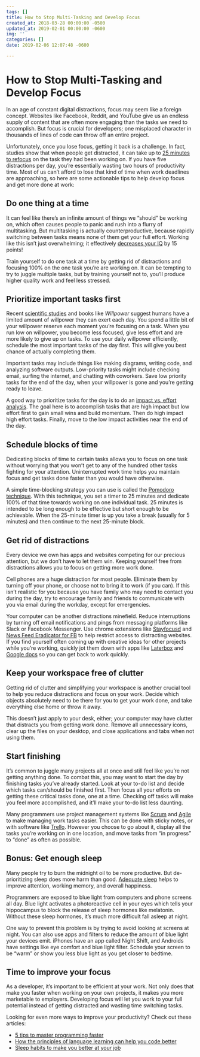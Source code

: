 ```yaml
---
tags: []
title: How to Stop Multi-Tasking and Develop Focus
created_at: 2018-03-28 00:00:00 -0500
updated_at: 2019-02-01 00:00:00 -0600
img: ''
categories: []
date: 2019-02-06 12:07:48 -0600

---
```

# How to Stop Multi-Tasking and Develop Focus

In an age of constant digital distractions, focus may seem like a foreign concept. Websites like Facebook, Reddit, and YouTube give us an endless supply of content that are often more engaging than the tasks we need to accomplish. But focus is crucial for developers; one misplaced character in thousands of lines of code can throw off an entire project.

Unfortunately, once you lose focus, getting it back is a challenge. In fact, studies show that when people get distracted, it can take up to [25 minutes to refocus](http://blog.idonethis.com/distractions-at-work/) on the task they had been working on. If you have five distractions per day, you’re essentially wasting two hours of productivity time. Most of us can’t afford to lose that kind of time when work deadlines are approaching, so here are some actionable tips to help develop focus and get more done at work:

## Do one thing at a time

It can feel like there’s an infinite amount of things we “should” be working on, which often causes people to panic and rush into a flurry of multitasking. But multitasking is actually counterproductive, because rapidly switching between tasks means none of them get your full effort. Working like this isn’t just overwhelming; it effectively [decreases your IQ](https://www.forbes.com/sites/travisbradberry/2014/10/08/multitasking-damages-your-brain-and-career-new-studies-suggest/#4ccca28356ee) by 15 points!

Train yourself to do one task at a time by getting rid of distractions and focusing 100% on the one task you’re are working on. It can be tempting to try to juggle multiple tasks, but by training yourself not to, you’ll produce higher quality work and feel less stressed.

## Prioritize important tasks first

Recent [scientific studies](http://www.apa.org/helpcenter/willpower.aspx) and books like _Willpower_ suggest humans have a limited amount of willpower they can exert each day. You spend a little bit of your willpower reserve each moment you’re focusing on a task. When you run low on willpower, you become less focused, give less effort and are more likely to give up on tasks. To use your daily willpower efficiently, schedule the most important tasks of the day first. This will give you best chance of actually completing them.

Important tasks may include things like making diagrams, writing code, and analyzing software outputs. Low-priority tasks might include checking email, surfing the internet, and chatting with coworkers. Save low priority tasks for the end of the day, when your willpower is gone and you’re getting ready to leave.

A good way to prioritize tasks for the day is to do an [impact vs. effort analysis](https://blog.hubspot.com/sales/impact-vs-effort-analysis-productivity). The goal here is to accomplish tasks that are high impact but low effort first to gain small wins and build momentum. Then do high impact high effort tasks. Finally, move to the low impact activities near the end of the day.

## Schedule blocks of time

Dedicating blocks of time to certain tasks allows you to focus on one task without worrying that you won’t get to any of the hundred other tasks fighting for your attention. Uninterrupted work time helps you maintain focus and get tasks done faster than you would have otherwise.

A simple time-blocking strategy you can use is called the [Pomodoro technique](https://lifehacker.com/productivity-101-a-primer-to-the-pomodoro-technique-1598992730). With this technique, you set a timer to 25 minutes and dedicate 100% of that time towards working on one individual task. 25 minutes is intended to be long enough to be effective but short enough to be achievable. When the 25-minute timer is up you take a break (usually for 5 minutes) and then continue to the next 25-minute block.

## Get rid of distractions

Every device we own has apps and websites competing for our precious attention, but we don’t have to let them win. Keeping yourself free from distractions allows you to focus on getting more work done.

Cell phones are a huge distraction for most people. Eliminate them by turning off your phone, or choose not to bring it to work (if you can). If this isn’t realistic for you because you have family who may need to contact you during the day, try to encourage family and friends to communicate with you via email during the workday, except for emergencies.

Your computer can be another distractions minefield. Reduce interruptions by turning off email notifications and pings from messaging platforms like Slack or Facebook Messenger. Use chrome extensions like [Stayfocusd](https://chrome.google.com/webstore/detail/stayfocusd/laankejkbhbdhmipfmgcngdelahlfoji?hl=en) and [News Feed Eradicator for FB](https://chrome.google.com/webstore/detail/news-feed-eradicator-for/fjcldmjmjhkklehbacihaiopjklihlgg?hl=en) to help restrict access to distracting websites. If you find yourself often coming up with creative ideas for other projects while you’re working, quickly jot them down with apps like [Laterbox](https://laterbox.co/) and [Google docs](https://www.google.com/docs/about/) so you can get back to work quickly.

## Keep your workspace free of clutter

Getting rid of clutter and simplifying your workspace is another crucial tool to help you reduce distractions and focus on your work. Decide which objects absolutely need to be there for you to get your work done, and take everything else home or throw it away.

This doesn’t just apply to your desk, either; your computer may have clutter that distracts you from getting work done. Remove all unnecessary icons, clear up the files on your desktop, and close applications and tabs when not using them.

## Start finishing

It’s common to juggle many projects all at once and still feel like you’re not getting anything done. To combat this, you may want to start the day by finishing tasks you’ve already started. Look at your to-do list and decide which tasks can/should be finished first. Then focus all your efforts on getting these critical tasks done, one at a time. Checking off tasks will make you feel more accomplished, and it’ll make your to-do list less daunting.

Many programmers use project management systems like [Scrum](http://www.agilelearninglabs.com/resources/scrum-introduction/) and [Agile](https://www.youtube.com/watch?v=N2hDKpgzdIE) to make managing work tasks easier. This can be done with sticky notes, or with software like [Trello](http://trello.com/). However you choose to go about it, display all the tasks you’re working on in one location, and move tasks from “in progress” to “done” as often as possible.

## Bonus: Get enough sleep

Many people try to burn the midnight oil to be more productive. But de-prioritizing sleep does more harm than good. [Adequate sleep](https://blog.austincodingacademy.com/these-sleep-habits-can-make-you-better-at-your-job) helps to improve attention, working memory, and overall happiness.

Programmers are exposed to blue light from computers and phone screens all day. Blue light activates a photoreactive cell in your eyes which tells your hippocampus to block the release of sleep hormones like melatonin. Without these sleep hormones, it’s much more difficult fall asleep at night.

One way to prevent this problem is by trying to avoid looking at screens at night. You can also use apps and filters to reduce the amount of blue light your devices emit. iPhones have an app called Night Shift, and Androids have settings like eye comfort and blue light filter. Schedule your screen to be “warm” or show you less blue light as you get closer to bedtime.

## Time to improve your focus

As a developer, it’s important to be efficient at your work. Not only does that make you faster when working on your own projects, it makes you more marketable to employers. Developing focus will let you work to your full potential instead of getting distracted and wasting time switching tasks.

Looking for even more ways to improve your productivity? Check out these articles:

* [5 tips to master programming faster](https://blog.austincodingacademy.com/5-tips-master-programming-faster)
* [How the principles of language learning can help you code better](https://blog.austincodingacademy.com/how-the-principles-of-language-learning-can-help-you-code-better)
* [Sleep habits to make you better at your job](https://blog.austincodingacademy.com/these-sleep-habits-can-make-you-better-at-your-job)